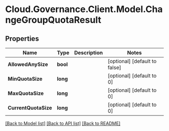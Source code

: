 # Cloud.Governance.Client.Model.ChangeGroupQuotaResult
## Properties

Name | Type | Description | Notes
------------ | ------------- | ------------- | -------------
**AllowedAnySize** | **bool** |  | [optional] [default to false]
**MinQuotaSize** | **long** |  | [optional] [default to 0]
**MaxQuotaSize** | **long** |  | [optional] [default to 0]
**CurrentQuotaSize** | **long** |  | [optional] [default to 0]

[[Back to Model list]](../README.md#documentation-for-models) [[Back to API list]](../README.md#documentation-for-api-endpoints) [[Back to README]](../README.md)

